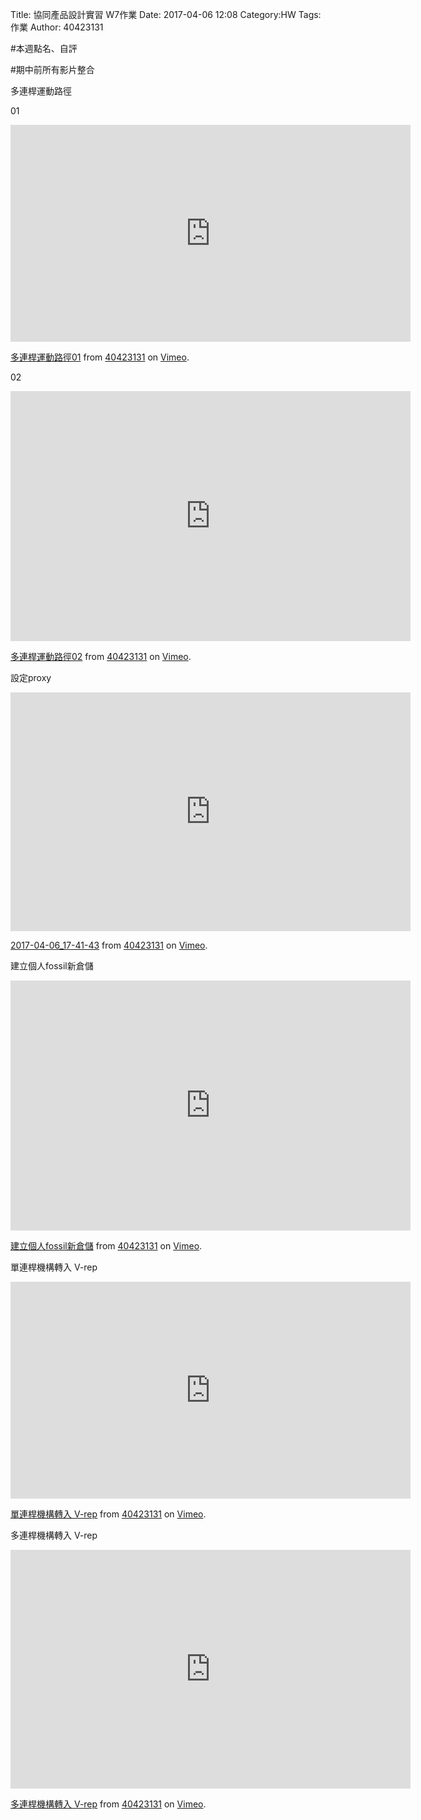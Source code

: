 Title: 協同產品設計實習   W7作業
Date: 2017-04-06 12:08
Category:HW
Tags:作業
Author: 40423131



<!-- PELICAN_END_SUMMARY -->
#本週點名、自評

#期中前所有影片整合
<p>多連桿運動路徑 </p>
<p>01 </p>
<iframe src="https://player.vimeo.com/video/212469599" width="640" height="347" frameborder="0" webkitallowfullscreen mozallowfullscreen allowfullscreen></iframe>
<p><a href="https://vimeo.com/212469599">多連桿運動路徑01</a> from <a href="https://vimeo.com/user44207151">40423131</a> on <a href="https://vimeo.com">Vimeo</a>.</p>
<p>02 </p>
<iframe src="https://player.vimeo.com/video/212469626" width="640" height="400" frameborder="0" webkitallowfullscreen mozallowfullscreen allowfullscreen></iframe>
<p><a href="https://vimeo.com/212469626">多連桿運動路徑02</a> from <a href="https://vimeo.com/user44207151">40423131</a> on <a href="https://vimeo.com">Vimeo</a>.</p>

<p>設定proxy </p>
<iframe src="https://player.vimeo.com/video/212469649" width="640" height="382" frameborder="0" webkitallowfullscreen mozallowfullscreen allowfullscreen></iframe>
<p><a href="https://vimeo.com/212469649">2017-04-06_17-41-43</a> from <a href="https://vimeo.com/user44207151">40423131</a> on <a href="https://vimeo.com">Vimeo</a>.</p>

<p>建立個人fossil新倉儲 </p>
<iframe src="https://player.vimeo.com/video/212469656" width="640" height="400" frameborder="0" webkitallowfullscreen mozallowfullscreen allowfullscreen></iframe>
<p><a href="https://vimeo.com/212469656">建立個人fossil新倉儲</a> from <a href="https://vimeo.com/user44207151">40423131</a> on <a href="https://vimeo.com">Vimeo</a>.</p>

<p>單連桿機構轉入 V-rep </p>
<iframe src="https://player.vimeo.com/video/211790240" width="640" height="347" frameborder="0" webkitallowfullscreen mozallowfullscreen allowfullscreen></iframe>
<p><a href="https://vimeo.com/211790240">單連桿機構轉入 V-rep</a> from <a href="https://vimeo.com/user44207151">40423131</a> on <a href="https://vimeo.com">Vimeo</a>.</p>

<p>多連桿機構轉入 V-rep </p>
<iframe src="https://player.vimeo.com/video/212585540" width="640" height="382" frameborder="0" webkitallowfullscreen mozallowfullscreen allowfullscreen></iframe>
<p><a href="https://vimeo.com/212585540">多連桿機構轉入 V-rep</a> from <a href="https://vimeo.com/user44207151">40423131</a> on <a href="https://vimeo.com">Vimeo</a>.</p>









